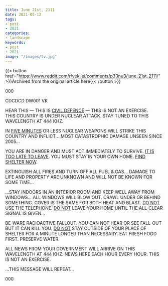 ```yaml
---
title: June 21st, 2111
date: 2021-08-12
tags:
- post
- 2021
categories:
- landscape
keywords:
- post
- 2021
image: "/images/tv.jpg"
---
```


{{< button href="https://www.reddit.com/r/vekllei/comments/p33nu3/june_21st_2111/" >}}Archived from the original article here{{< /button >}}

000  

CDCDCD DW001 VK  

HEAR THIS — THIS IS <u>CIVIL DEFENCE</u> — THIS IS NOT AN EXERCISE.  
THIS COUNTRY IS UNDER NUCLEAR ATTACK. STAY TUNED TO THIS WAVELENGTH AT 444 KHZ.  

IN <u>FIVE MINUTES</u> OR LESS NUCLEAR WEAPONS WILL STRIKE THIS COUNTRY AND INFLICT …MOST CATASTROPHIC DAMAGE UNSEEN SINCE 2005…  

YOU ARE IN DANGER AND MUST ACT IMMEDIATELY TO SURVIVE. <u>IT IS TOO LATE TO LEAVE</u>. YOU MUST STAY IN YOUR OWN HOME. <u>FIND SHELTER NOW</u>.  

EXTINGUISH ALL FIRES AND TURN OFF ALL FUEL & GAS… DAMAGE TO LIFE AND PROPERTY ARE UNKNOWN AND WILL NOT BE KNOWN FOR SOME TIME…  

…STAY INDOORS IN AN INTERIOR ROOM AND KEEP WELL AWAY FROM WINDOWS… ALL WINDOWS WILL BLOW OUT. CRAWL UNDER OR BEHIND SOMETHING. COVER IS THE SAME FOR BOTH HEAT AND BLAST. <u>DO NOT</u> USE THE TELEPHONE. <u>DO NOT</u> LEAVE YOUR HOME UNTIL THE ALL-CLEAR SIGNAL IS GIVEN…  

BE-WARE RADIOACTIVE FALLOUT. YOU CAN NOT HEAR OR SEE FALL-OUT BUT IT CAN KILL YOU. <u>DO NOT</u> STAY OUTSIDE OF YOUR PLACE OF SHELTER FOR A MINUTE LONGER THAN NECESSARY. EAT FRESH FOOD FIRST. PRESERVE WATER.  

ALL NEWS FROM YOUR GOVERNMENT WILL ARRIVE ON THIS WAVELENGTH AT 444 KHZ. NEWS HERE EACH HOUR EVERY HOUR. THIS IS NOT AN EXERCISE.  

…THIS MESSAGE WILL REPEAT…   

000
